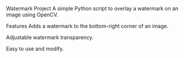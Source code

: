 Watermark Project
A simple Python script to overlay a watermark on an image using OpenCV.

Features
Adds a watermark to the bottom-right corner of an image.

Adjustable watermark transparency.

Easy to use and modify.
